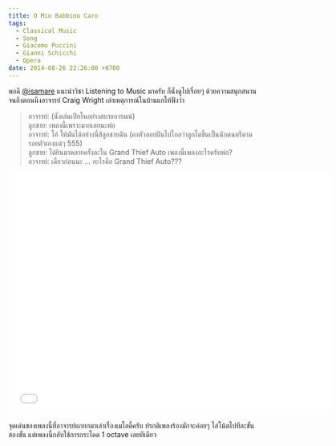 ```yaml
---
title: O Mio Babbino Caro
tags:
  - Classical Music
  - Song
  - Giacomo Puccini
  - Gianni Schicchi
  - Opera
date: 2014-08-26 22:26:00 +0700
---
```


พอดี [@isamare][] แนะนำวิชา Listening to Music มาครับ ก็นั่งดูไปเรื่อยๆ ด้วยความสนุกสนาน จนถึงตอนนึงอาจารย์ Craig Wright เล่าเหตุการณ์ในบ้านแกให้ฟังว่า

> อาจารย์: (นั่งเล่นเปียโนอย่างสบายอารมณ์)  
> ลูกชาย: เพลงนี้เพราะมากเลยนะพ่อ  
> อาจารย์: โอ้ ให้มันได้อย่างนี่สิลูกชายฉัน (คงตัวลอยฝันไปไกลว่าลูกโตขึ้นเป็นนักดนตรีตามรอยตัวเองแน่ๆ 555)  
> ลูกชาย: ได้ยินมาหลายครั้งละใน Grand Thief Auto เพลงนี้เพลงอะไรครับพ่อ?  
> อาจารย์: เดี๋ยวก่อนนะ ... อะไรคือ Grand Thief Auto???

<iframe width="640" height="480" src="//www.youtube.com/embed/rnkhtjpZAqQ" frameborder="0" allowfullscreen></iframe>

จุดเด่นของเพลงนี้ที่อาจารย์แกยกมาเล่าเรื่องเมโลดี้ครับ ปรกติเพลงร้องมักจะค่อยๆ ไล่โน้ตไปทีละขั้นสองขั้น แต่เพลงนี้กลับใช้การกระโดด 1 octave เลยทีเดียว


[@isamare]: https://twitter.com/isamare
